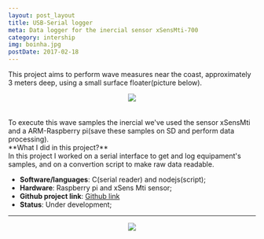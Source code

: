 ```yaml
---
layout: post_layout
title: USB-Serial logger
meta: Data logger for the inercial sensor xSensMti-700
category: intership
img: boinha.jpg
postDate: 2017-02-18
---
```


This project aims to perform wave measures near the coast, approximately 3 meters deep, using a small surface floater(picture below).

<center><img src="{{site.baseurl}}/img/boinha.jpg" /></center>
<br />
<br />
To execute this wave samples the inercial we've used the sensor xSensMti and a ARM-Raspberry pi(save these samples on SD and perform data processing).

<br />
**What I did in this project?**<br />
In this project I worked on a serial interface to get and log equipament's samples, and on a convertion script to make raw data readable.

* **Software/languages**: C(serial reader) and nodejs(script);
* **Hardware**: Raspberry pi and xSens Mti sensor;
* **Github project link**: [Github link](https://github.com/aracytopterm/USBSerial-logger)
* **Status**: Under development;

__________________

<center><img src="{{site.baseurl}}/img/boinha2.jpg" /></center>
